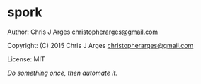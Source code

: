 spork
=====

Author: Chris J Arges <christopherarges@gmail.com>

Copyright: (C) 2015 Chris J Arges <christopherarges@gmail.com>

License: MIT

_Do something once, then automate it._

